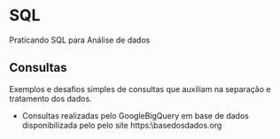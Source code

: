 # SQL
Praticando SQL para Análise de dados

## Consultas
Exemplos e desafios simples de consultas que auxiliam na separação e tratamento dos dados.



* Consultas realizadas pelo GoogleBigQuery em base de dados disponibilizada pelo pelo site https:\\basedosdados.org
